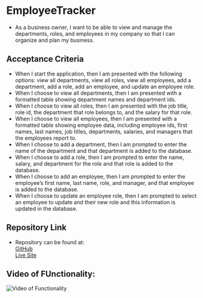 # EmployeeTracker

- As a business owner, I want to be able to view and manage the departments, roles, and employees in my company so that I can organize and plan my business.

## Acceptance Criteria

- When I start the application, then I am presented with the following options: view all departments, view all roles, view all employees, add a department, add a role, add an employee, and update an employee role.
- When I choose to view all departments, then I am presented with a formatted table showing department names and department ids.
- When I choose to view all roles, then I am presented with the job title, role id, the department that role belongs to, and the salary for that role.
- When I choose to view all employees, then I am presented with a formatted table showing employee data, including employee ids, first names, last names, job titles, departments, salaries, and managers that the employees report to.
- When I choose to add a department, then I am prompted to enter the name of the department and that department is added to the database.
- When I choose to add a role, then I am prompted to enter the name, salary, and department for the role and that role is added to the database.
- When I choose to add an employee, then I am prompted to enter the employee’s first name, last name, role, and manager, and that employee is added to the database.
- When I choose to update an employee role, then I am prompted to select an employee to update and their new role and this information is updated in the database.

## Repository Link

- Repository can be found at: <br />
  [GitHub](https://github.com/susangrace909/NoteTaker.git) <br />
  [Live Site](https://note-taker-susan-pero.herokuapp.com/)

## Video of FUnctionality:

![Video of Functionality](NoteTaker.png)
